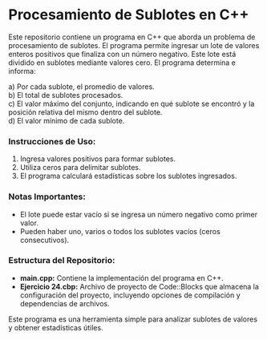 # Procesamiento de Sublotes en C++

Este repositorio contiene un programa en C++ que aborda un problema de procesamiento de sublotes. El programa permite ingresar un lote de valores enteros positivos que finaliza con un número negativo. Este lote está dividido en sublotes mediante valores cero. El programa determina e informa:

a) Por cada sublote, el promedio de valores.  
b) El total de sublotes procesados.  
c) El valor máximo del conjunto, indicando en qué sublote se encontró y la posición relativa del mismo dentro del sublote.  
d) El valor mínimo de cada sublote.

### Instrucciones de Uso:

1. Ingresa valores positivos para formar sublotes.
2. Utiliza ceros para delimitar sublotes.
3. El programa calculará estadísticas sobre los sublotes ingresados.

### Notas Importantes:

- El lote puede estar vacío si se ingresa un número negativo como primer valor.
- Pueden haber uno, varios o todos los sublotes vacíos (ceros consecutivos).

### Estructura del Repositorio:

- **main.cpp:** Contiene la implementación del programa en C++.
- **Ejercicio 24.cbp:** Archivo de proyecto de Code::Blocks que almacena la configuración del proyecto, incluyendo opciones de compilación y dependencias de archivos.

Este programa es una herramienta simple para analizar sublotes de valores y obtener estadísticas útiles.
